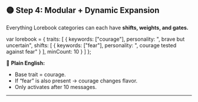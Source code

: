 ## 🟡 Step 4: Modular + Dynamic Expansion

Everything Lorebook categories can each have **shifts, weights, and gates.**

var lorebook = {
traits: \[
{
keywords: \["courage"],
personality: ", brave but uncertain",
shifts: \[
{ keywords: \["fear"], personality: ", courage tested against fear" }
],
minCount: 10
}
]
};

📖 **Plain English:**

* Base trait = courage.
* If “fear” is also present → courage changes flavor.
* Only activates after 10 messages.

---
